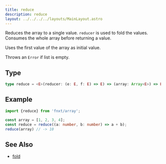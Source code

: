 ```yaml
---
title: reduce
description: reduce
layout: ../../../../layouts/MainLayout.astro
---
```


Reduces the array to a single value. `reducer` is used to fold the values.
Consumes the whole array before returning a value.

Uses the first value of the array as initial value.

Throws an `Error` if list is empty.

## Type

```ts
type reduce = <E>(reducer: (e: E, f: E) => E) => (array: Array<E>) => E
```

## Example

```ts
import {reduce} from 'fnxt/array';

const array = [1, 2, 3, 4];
const reduce = reduce((a: number, b: number) => a + b);
reduce(array) // -> 10
```


## See Also
- [fold](/core/en/array/operator/fold)